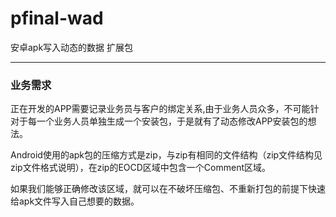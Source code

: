 # pfinal-wad
安卓apk写入动态的数据 扩展包

----

### 业务需求

正在开发的APP需要记录业务员与客户的绑定关系,由于业务人员众多，不可能针对于每一个业务人员单独生成一个安装包，于是就有了动态修改APP安装包的想法。

Android使用的apk包的压缩方式是zip，与zip有相同的文件结构（zip文件结构见zip文件格式说明），在zip的EOCD区域中包含一个Comment区域。

如果我们能够正确修改该区域，就可以在不破坏压缩包、不重新打包的前提下快速给apk文件写入自己想要的数据。




